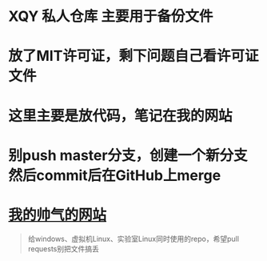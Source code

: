 # XQY 私人仓库 主要用于备份文件
# 放了MIT许可证，剩下问题自己看许可证文件
# 这里主要是放代码，笔记在我的网站
# 别push master分支，创建一个新分支然后commit后在GitHub上merge
# [我的帅气的网站](https://huinaibing.github.io)

> 给windows、虚拟机Linux、实验室Linux同时使用的repo，希望pull requests别把文件搞丢
